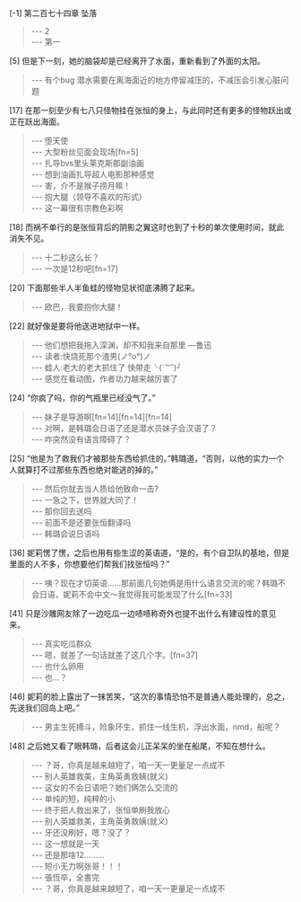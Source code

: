 
[-1] 第二百七十四章 坠落
>--- 2<br>
>--- 第一<br>

[5] 但是下一刻，她的脑袋却是已经离开了水面，重新看到了外面的太阳。
>--- 有个bug 潜水需要在离海面近的地方停留减压的，不减压会引发心脏问题<br>

[17] 在那一刻至少有七八只怪物挂在张恒的身上，与此同时还有更多的怪物跃出或正在跃出海面。
>--- 堕天使<br>
>--- 大型粉丝见面会现场[fn=5]<br>
>--- 扎导bvs里头莱克斯那副油画<br>
>--- 想到油画扎导超人电影那种感觉<br>
>--- 害，介不是猴子捞月嘛！<br>
>--- 抱大腿（领导不喜欢的形式）<br>
>--- 这一幕很有宗教色彩啊<br>

[18] 而祸不单行的是张恒背后的阴影之翼这时也到了十秒的单次使用时间，就此消失不见。
>--- 十二秒这么长？<br>
>--- 一次是12秒吧[fn=17]<br>

[20] 下面那些半人半鱼蛙的怪物见状彻底沸腾了起来。
>--- 欧巴，我要抱你大腿！<br>

[22] 就好像是要将他送进地狱中一样。
>--- 他们想把我拖入深渊，却不知我来自那里     —鲁迅<br>
>--- 读者:快烧死那个渣男(ノ°ο°)ノ<br>
>--- 蛙人:老大的老大抓住了 快带走╰(*´︶`*)╯<br>
>--- 感觉在看动图，作者功力越来越厉害了<br>

[24] “你疯了吗，你的气瓶里已经没气了。”
>--- 妹子是导游啊[fn=14][fn=14][fn=14]<br>
>--- 对啊，是韩璐会日语了还是潜水员妹子会汉语了？<br>
>--- 咋突然没有语言障碍了？<br>

[25] “他是为了救我们才被那些东西给抓住的。”韩璐道，“否则，以他的实力一个人就算打不过那些东西也绝对能逃的掉的。”
>--- 然后你就去当人质给他致命一击?<br>
>--- 一急之下，世界就大同了！<br>
>--- 那你回去送吗<br>
>--- 前面不是还要张恒翻译吗<br>
>--- 韩璐会说日语吗<br>

[36] 妮莉愣了愣，之后也用有些生涩的英语道，“是的，有个自卫队的基地，但是里面的人不多，你想要他们帮我们找张恒吗？”
>--- 咦？现在才切英语……那前面几句她俩是用什么语言交流的呢？韩璐不会日语，妮莉不会中文～我觉得我可能发现了什么[fn=33]<br>

[41] 只是沙雕网友除了一边吃瓜一边啧啧称奇外也提不出什么有建设性的意见来。
>--- 真实吃瓜群众<br>
>--- 嗯，就差了一句话就差了这几个字。[fn=37]<br>
>--- 也什么卵用<br>
>--- 也...？<br>

[46] 妮莉的脸上露出了一抹苦笑，“这次的事情恐怕不是普通人能处理的，总之，先送我们回岛上吧。”
>--- 男主生死搏斗，险象环生，抓住一线生机，浮出水面，nmd，船呢？<br>

[48] 之后她又看了眼韩璐，后者这会儿正呆呆的坐在船尾，不知在想什么。
>--- ？哥，你真是越来越短了，咱一天一更量足一点成不<br>
>--- 别人英雄救美，主角英勇救姨(就义)<br>
>--- 这女的不会日语吧？她们俩怎么交流的<br>
>--- 单纯的短，纯粹的小<br>
>--- 终于把人救出来了，张恒单刷我放心<br>
>--- 别人英雄救美，主角英勇救姨(就义)<br>
>--- 牙还没刷好，嗯？没了？<br>
>--- 这一想就是一天<br>
>--- 还是那啥12………<br>
>--- 短小无力啊张哥！！！<br>
>--- 張恆卒，全書完<br>
>--- ？哥，你真是越来越短了，咱一天一更量足一点成不<br>
